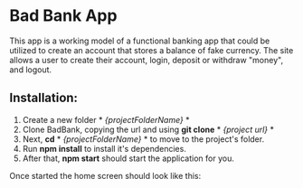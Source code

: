 # Bad Bank App

This app is a working model of a functional banking app that could be utilized to create an account that stores a balance of fake currency. The site allows a user to create their account, login, deposit or withdraw "money", and logout.   

## Installation:

1. Create a new folder * *{projectFolderName}* *
2. Clone BadBank, copying the url and using **git clone** * *{project url}* * 
3. Next, **cd** * *{projectFolderName}* * to move to the project's folder.
4. Run **npm install** to install it's dependencies. 
5. After that, **npm start** should start the application for you.

Once started the home screen should look like this: 





